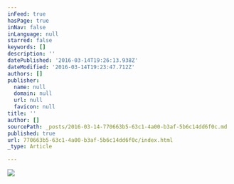 ```yaml
---
inFeed: true
hasPage: true
inNav: false
inLanguage: null
starred: false
keywords: []
description: ''
datePublished: '2016-03-14T19:26:13.938Z'
dateModified: '2016-03-14T19:23:47.712Z'
authors: []
publisher:
  name: null
  domain: null
  url: null
  favicon: null
title: ''
author: []
sourcePath: _posts/2016-03-14-770663b5-63c1-4a00-b3af-5b6c14dd6f0c.md
published: true
url: 770663b5-63c1-4a00-b3af-5b6c14dd6f0c/index.html
_type: Article

---
```

![](https://the-grid-user-content.s3-us-west-2.amazonaws.com/aeac8eec-76bb-4eda-87cc-ef6ef4f83233.jpg)